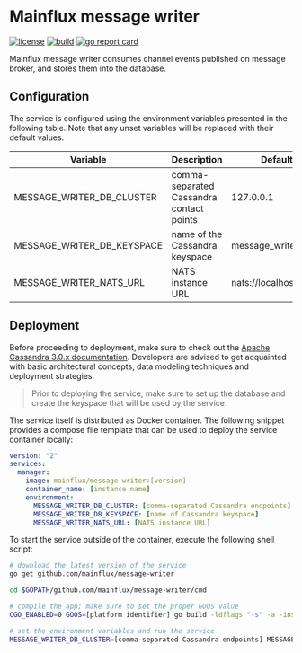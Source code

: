 # Mainflux message writer

[![license][badge:license]](LICENSE)
[![build][badge:ci]][www:ci]
[![go report card][badge:grc]][www:grc]

Mainflux message writer consumes channel events published on message broker,
and stores them into the database.

## Configuration

The service is configured using the environment variables presented in the
following table. Note that any unset variables will be replaced with their
default values.

| Variable                   | Description                              | Default               |
|----------------------------|------------------------------------------|-----------------------|
| MESSAGE_WRITER_DB_CLUSTER  | comma-separated Cassandra contact points | 127.0.0.1             |
| MESSAGE_WRITER_DB_KEYSPACE | name of the Cassandra keyspace           | message_writer        |
| MESSAGE_WRITER_NATS_URL    | NATS instance URL                        | nats://localhost:4222 |

## Deployment

Before proceeding to deployment, make sure to check out the [Apache Cassandra 3.0.x
documentation][www:cassandra]. Developers are advised to get acquainted with
basic architectural concepts, data modeling techniques and deployment strategies.

> Prior to deploying the service, make sure to set up the database and create
the keyspace that will be used by the service.

The service itself is distributed as Docker container. The following snippet
provides a compose file template that can be used to deploy the service container
locally:

```yaml
version: "2"
services:
  manager:
    image: mainflux/message-writer:[version]
    container_name: [instance name]
    environment:
      MESSAGE_WRITER_DB_CLUSTER: [comma-separated Cassandra endpoints]
      MESSAGE_WRITER_DB_KEYSPACE: [name of Cassandra keyspace]
      MESSAGE_WRITER_NATS_URL: [NATS instance URL]
```

To start the service outside of the container, execute the following shell script:

```bash
# download the latest version of the service
go get github.com/mainflux/message-writer

cd $GOPATH/github.com/mainflux/message-writer/cmd

# compile the app; make sure to set the proper GOOS value
CGO_ENABLED=0 GOOS=[platform identifier] go build -ldflags "-s" -a -installsuffix cgo -o app

# set the environment variables and run the service
MESSAGE_WRITER_DB_CLUSTER=[comma-separated Cassandra endpoints] MESSAGE_WRITER_DB_KEYSPACE=[name of Cassandra keyspace] MESSAGE_WRITER_NATS_URL=[NATS instance URL] app
```

[badge:license]: https://img.shields.io/badge/license-Apache%20v2.0-blue.svg
[badge:ci]: https://travis-ci.org/mainflux/message-writer.svg?branch=master
[badge:grc]: https://goreportcard.com/badge/github.com/mainflux/message-writer
[www:cassandra]: http://docs.datastax.com
[www:ci]: https://travis-ci.org/mainflux/message-writer
[www:grc]: https://goreportcard.com/report/github.com/mainflux/message-writer
